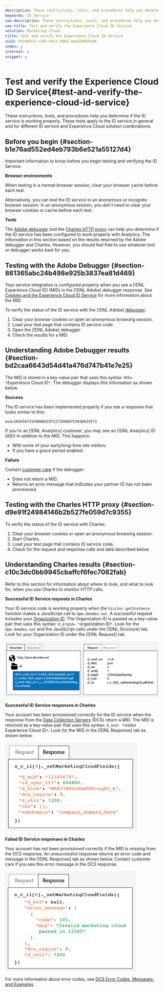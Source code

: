 ```yaml
---
description: These instructions, tools, and procedures help you determine if the ID service is working properly. These tests apply to the ID service in general and for different ID service and Experience Cloud solution combinations.
keywords: ID Service
seo-description: These instructions, tools, and procedures help you determine if the ID service is working properly. These tests apply to the ID service in general and for different ID service and Experience Cloud solution combinations.
seo-title: Test and verify the Experience Cloud ID Service
solution: Marketing Cloud
title: Test and verify the Experience Cloud ID Service
uuid: 442de9c3-c265-4412-89bd-aeaa286ddad6
index: y
internal: n
snippet: y
---
```


# Test and verify the Experience Cloud ID Service{#test-and-verify-the-experience-cloud-id-service}

These instructions, tools, and procedures help you determine if the ID service is working properly. These tests apply to the ID service in general and for different ID service and Experience Cloud solution combinations.

## Before you begin {#section-b1e76ad552ed4eb793b6e521a55127d4}

Important information to know before you begin testing and verifying the ID Service.

**Browser environments**

When testing in a normal browser session, clear your browser cache before each test.

Alternatively, you can test the ID service in an anonymous or incognito browser session. In an anonymous session, you don't need to clear your browser cookies or cache before each test.

**Tools**

The [Adobe debugger](https://marketing.adobe.com/resources/help/en_US/sc/implement/debugger.html) and the [Charles HTTP proxy](https://www.charlesproxy.com/) can help you determine if the ID service has been configured to work properly with Analytics. The information in this section based on the results returned by the Adobe debugger and Charles. However, you should feel free to use whatever tool or debugger works best for you.

## Testing with the Adobe Debugger {#section-861365abc24b498e925b3837ea81d469}

Your service integration is configured properly when you see a [!DNL Experience Cloud ID] (MID) in the [!DNL Adobe] debugger response. See [Cookies and the Experience Cloud ID Service](../mcvid-overview/mcvid-cookies.md#concept-37156268512445f287cd4bbb2839ffaa) for more information about the MID.

To verify the status of the ID service with the [!DNL Adobe] [debugger](https://marketing.adobe.com/resources/help/en_US/sc/implement/debugger.html):

1. Clear your browser cookies or open an anonymous browsing session. 
1. Load your test page that contains ID service code. 
1. Open the [!DNL Adobe] debugger. 
1. Check the results for a MID.

## Understanding Adobe Debugger results {#section-bd2caa6643d54d41a476d747b41e7e25}

The MID is stored in a key-value pair that uses this syntax: `MID= *`Experience Cloud ID`*`. The debugger displays this information as shown below.

**Success**

The ID service has been implemented properly if you see a response that looks similar to this:

```
mid=20265673158980419722735089753036633573
```

If you're an [!DNL Analytics] customer, you may see an [!DNL Analytics] ID (AID) in addition to the MID. This happens:

* With some of your early/long-time site visitors. 
* If you have a grace period enabled.

**Failure**

Contact [customer care](https://helpx.adobe.com/marketing-cloud/contact-support.html) if the debugger:

* Does not return a MID. 
* Returns an error message that indicates your partner ID has not been provisioned.

## Testing with the Charles HTTP proxy {#section-d9e91f24984146b2b527fe059d7c9355}

To verify the status of the ID service with Charles:

1. Clear your browser cookies or open an anonymous browsing session. 
1. Start Charles. 
1. Load your test page that contains ID service code. 
1. Check for the request and response calls and data described below.

## Understanding Charles results {#section-c10c3dc0bb9945cbaffcf6fec7082fab}

Refer to this section for information about where to look, and what to look for, when you use Charles to monitor HTTP calls.

**Successful ID Service requests in Charles**

Your ID service code is working properly when the `Visitor.getInstance` function makes a JavaScript call to `dpm.demdex.net`. A successful request includes your [Organization ID](../mcvid-reference/mcvid-requirements.md#section-a02f537129a64ffbb690d5738d360c26). The Organization ID is passed as a key-value pair that uses this syntax: `d_orgid= *`organization ID`*`. Look for the `dpm.demdex.net` and the JavaScript calls under the [!DNL Structure] tab. Look for your Organization ID under the [!DNL Request] tab.

![](assets/charles_request.png)

**Successful ID Service responses in Charles**

Your account has been provisioned correctly for the ID service when the response from the [Data Collection Servers](https://marketing.adobe.com/resources/help/en_US/aam/c_compcollect.html) (DCS) return a MID. The MID is returned as a key-value pair that uses this syntax: `d_mid: *`visitor Experience Cloud ID`*`. Look for the MID in the [!DNL Response] tab as shown below.

![](assets/charles_response_success.png)

**Failed ID Service responses in Charles**

Your account has not been provisioned correctly if the MID is missing from the DCS response. An unsuccessful response returns an error code and message in the [!DNL Response] tab as shown below. Contact customer care if you see this error message in the DCS response.

![](assets/charles_response_unsuccessful.png)

For more information about error codes, see [DCS Error Codes, Messages, and Examples](https://marketing.adobe.com/resources/help/en_US/aam/dcs_error_codes.html). 
